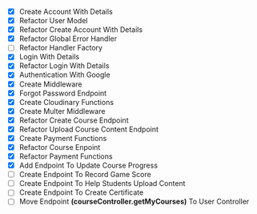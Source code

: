 - [x] Create Account With Details
- [x] Refactor User Model
- [x] Refactor Create Account With Details
- [x] Refactor Global Error Handler
- [ ] Refactor Handler Factory
- [x] Login With Details
- [x] Refactor Login With Details
- [x] Authentication With Google
- [x] Create Middleware
- [x] Forgot Password Endpoint
- [x] Create Cloudinary Functions
- [x] Create Multer Middleware
- [x] Refactor Create Course Endpoint
- [x] Refactor Upload Course Content Endpoint
- [x] Create Payment Functions
- [x] Refactor Course Enpoint
- [x] Refactor Payment Functions
- [x] Add Endpoint To Update Course Progress
- [ ] Create Endpoint To Record Game Score
- [ ] Create Endpoint To Help Students Upload Content
- [ ] Create Endpoint To Create Certificate
- [ ] Move Endpoint **(courseController.getMyCourses)** To User Controller